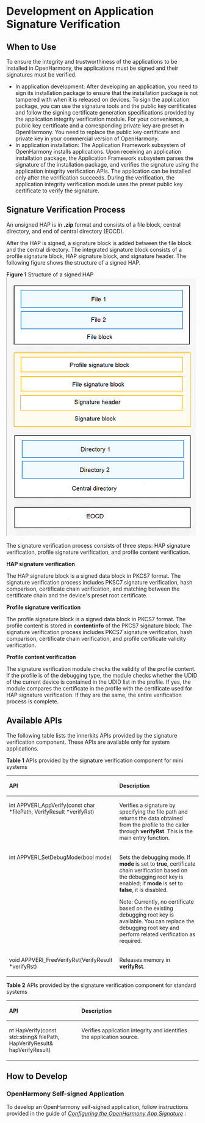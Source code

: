 # Development on Application Signature Verification<a name="EN-US_TOPIC_0000001058671627"></a>

## When to Use<a name="section18502174174019"></a>

To ensure the integrity and trustworthiness of the applications to be installed in OpenHarmony, the applications must be signed and their signatures must be verified.

-   In application development: After developing an application, you need to sign its installation package to ensure that the installation package is not tampered with when it is released on devices. To sign the application package, you can use the signature tools and the public key certificates and follow the signing certificate generation specifications provided by the application integrity verification module. For your convenience, a public key certificate and a corresponding private key are preset in OpenHarmony. You need to replace the public key certificate and private key in your commercial version of OpenHarmony.
-   In application installation: The Application Framework subsystem of OpenHarmony installs applications. Upon receiving an application installation package, the Application Framework subsystem parses the signature of the installation package, and verifies the signature using the application integrity verification APIs. The application can be installed only after the verification succeeds. During the verification, the application integrity verification module uses the preset public key certificate to verify the signature.

## Signature Verification Process<a name="section554632717226"></a>

An unsigned HAP is in  **.zip**  format and consists of a file block, central directory, and end of central directory \(EOCD\).

After the HAP is signed, a signature block is added between the file block and the central directory. The integrated signature block consists of a profile signature block, HAP signature block, and signature header. The following figure shows the structure of a signed HAP.

**Figure  1**  Structure of a signed HAP<a name="fig157962397486"></a>  
![](figure/structure-of-a-signed-hap.png "structure-of-a-signed-hap")

The signature verification process consists of three steps: HAP signature verification, profile signature verification, and profile content verification.

**HAP signature verification**

The HAP signature block is a signed data block in PKCS7 format. The signature verification process includes PKSC7 signature verification, hash comparison, certificate chain verification, and matching between the certificate chain and the device's preset root certificate.

**Profile signature verification**

The profile signature block is a signed data block in PKCS7 format. The profile content is stored in  **contentinfo**  of the PKCS7 signature block. The signature verification process includes PKCS7 signature verification, hash comparison, certificate chain verification, and profile certificate validity verification.

**Profile content verification**

The signature verification module checks the validity of the profile content. If the profile is of the debugging type, the module checks whether the UDID of the current device is contained in the UDID list in the profile. If yes, the module compares the certificate in the profile with the certificate used for HAP signature verification. If they are the same, the entire verification process is complete.

## Available APIs<a name="section1633115419401"></a>

The following table lists the innerkits APIs provided by the signature verification component. These APIs are available only for system applications.

**Table  1**  APIs provided by the signature verification component for mini systems

<a name="table1731550155318"></a>
<table><thead align="left"><tr id="row4419501537"><th class="cellrowborder" valign="top" width="57.38999999999999%" id="mcps1.2.3.1.1"><p id="p54150165315"><a name="p54150165315"></a><a name="p54150165315"></a>API</p>
</th>
<th class="cellrowborder" valign="top" width="42.61%" id="mcps1.2.3.1.2"><p id="p941150145313"><a name="p941150145313"></a><a name="p941150145313"></a>Description</p>
</th>
</tr>
</thead>
<tbody><tr id="row34145016535"><td class="cellrowborder" valign="top" width="57.38999999999999%" headers="mcps1.2.3.1.1 "><p id="p122711391160"><a name="p122711391160"></a><a name="p122711391160"></a>int APPVERI_AppVerify(const char *filePath, VerifyResult *verifyRst)</p>
</td>
<td class="cellrowborder" valign="top" width="42.61%" headers="mcps1.2.3.1.2 "><p id="p13562171015712"><a name="p13562171015712"></a><a name="p13562171015712"></a>Verifies a signature by specifying the file path and returns the data obtained from the profile to the caller through <strong id="b7884251078"><a name="b7884251078"></a><a name="b7884251078"></a>verifyRst</strong>. This is the main entry function.</p>
</td>
</tr>
<tr id="row1746172917474"><td class="cellrowborder" valign="top" width="57.38999999999999%" headers="mcps1.2.3.1.1 "><p id="p2131144717619"><a name="p2131144717619"></a><a name="p2131144717619"></a>int APPVERI_SetDebugMode(bool mode)</p>
</td>
<td class="cellrowborder" valign="top" width="42.61%" headers="mcps1.2.3.1.2 "><p id="p1577114614282"><a name="p1577114614282"></a><a name="p1577114614282"></a>Sets the debugging mode. If <strong id="b357165110811"><a name="b357165110811"></a><a name="b357165110811"></a>mode</strong> is set to <strong id="b425811565813"><a name="b425811565813"></a><a name="b425811565813"></a>true</strong>, certificate chain verification based on the debugging root key is enabled; if <strong id="b1846271515134"><a name="b1846271515134"></a><a name="b1846271515134"></a>mode</strong> is set to <strong id="b1646271551319"><a name="b1646271551319"></a><a name="b1646271551319"></a>false</strong>, it is disabled.</p>
<p id="p2431455765"><a name="p2431455765"></a><a name="p2431455765"></a>Note: Currently, no certificate based on the existing debugging root key is available. You can replace the debugging root key and perform related verification as required.</p>
</td>
</tr>
<tr id="row10992232154714"><td class="cellrowborder" valign="top" width="57.38999999999999%" headers="mcps1.2.3.1.1 "><p id="p685215538611"><a name="p685215538611"></a><a name="p685215538611"></a>void APPVERI_FreeVerifyRst(VerifyResult *verifyRst)</p>
</td>
<td class="cellrowborder" valign="top" width="42.61%" headers="mcps1.2.3.1.2 "><p id="p126575774517"><a name="p126575774517"></a><a name="p126575774517"></a>Releases memory in <strong id="b12392192921512"><a name="b12392192921512"></a><a name="b12392192921512"></a>verifyRst</strong>.</p>
</td>
</tr>
</tbody>
</table>

**Table  2**  APIs provided by the signature verification component for standard systems

<a name="table10383348161613"></a>
<table><thead align="left"><tr id="row9384114813161"><th class="cellrowborder" valign="top" width="37.66%" id="mcps1.2.3.1.1"><p id="p038411483162"><a name="p038411483162"></a><a name="p038411483162"></a>API</p>
</th>
<th class="cellrowborder" valign="top" width="62.339999999999996%" id="mcps1.2.3.1.2"><p id="p9384124871618"><a name="p9384124871618"></a><a name="p9384124871618"></a>Description</p>
</th>
</tr>
</thead>
<tbody><tr id="row11384194871614"><td class="cellrowborder" valign="top" width="37.66%" headers="mcps1.2.3.1.1 "><p id="p138411487168"><a name="p138411487168"></a><a name="p138411487168"></a>nt HapVerify(const std::string&amp; filePath, HapVerifyResult&amp; hapVerifyResult)</p>
</td>
<td class="cellrowborder" valign="top" width="62.339999999999996%" headers="mcps1.2.3.1.2 "><p id="p0384184810169"><a name="p0384184810169"></a><a name="p0384184810169"></a>Verifies application integrity and identifies the application source.</p>
</td>
</tr>
</tbody>
</table>

## How to Develop<a name="section4207112818418"></a>

### OpenHarmony Self-signed Application<a name="section167151429133312"></a>

To develop an OpenHarmony self-signed application, follow instructions provided in the guide of  [_Configuring the OpenHarmony App Signature_](https://gitee.com/openharmony/docs/blob/master/en/application-dev/quick-start/configuring-openharmony-app-signature.md) : 

